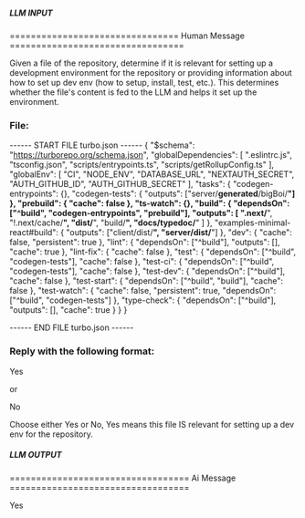 ##### LLM INPUT #####
================================ Human Message =================================

Given a file of the repository, determine if it is relevant for setting up a development environment for the repository or providing information about how to set up dev env (how to setup, install, test, etc.). This determines whether the file's content is fed to the LLM and helps it set up the environment.

### File:
------ START FILE turbo.json ------
{
  "$schema": "https://turborepo.org/schema.json",
  "globalDependencies": [
    ".eslintrc.js",
    "tsconfig.json",
    "scripts/entrypoints.ts",
    "scripts/getRollupConfig.ts"
  ],
  "globalEnv": [
    "CI",
    "NODE_ENV",
    "DATABASE_URL",
    "NEXTAUTH_SECRET",
    "AUTH_GITHUB_ID",
    "AUTH_GITHUB_SECRET"
  ],
  "tasks": {
    "codegen-entrypoints": {},
    "codegen-tests": {
      "outputs": ["server/__generated__/bigBoi/**"]
    },
    "prebuild": {
      "cache": false
    },
    "ts-watch": {},
    "build": {
      "dependsOn": ["^build", "codegen-entrypoints", "prebuild"],
      "outputs": [
        ".next/**",
        "!.next/cache/**",
        "dist/**",
        "build/**",
        "docs/typedoc/**"
      ]
    },
    "examples-minimal-react#build": {
      "outputs": ["client/dist/**", "server/dist/**"]
    },
    "dev": {
      "cache": false,
      "persistent": true
    },
    "lint": {
      "dependsOn": ["^build"],
      "outputs": [],
      "cache": true
    },
    "lint-fix": {
      "cache": false
    },
    "test": {
      "dependsOn": ["^build", "codegen-tests"],
      "cache": false
    },
    "test-ci": {
      "dependsOn": ["^build", "codegen-tests"],
      "cache": false
    },
    "test-dev": {
      "dependsOn": ["^build"],
      "cache": false
    },
    "test-start": {
      "dependsOn": ["^build", "build"],
      "cache": false
    },
    "test-watch": {
      "cache": false,
      "persistent": true,
      "dependsOn": ["^build", "codegen-tests"]
    },
    "type-check": {
      "dependsOn": ["^build"],
      "outputs": [],
      "cache": true
    }
  }
}

------ END FILE turbo.json ------

### Reply with the following format:

<rel>Yes</rel>

or

<rel>No</rel>

Choose either Yes or No, Yes means this file IS relevant for setting up a dev env for the repository.

##### LLM OUTPUT #####
================================== Ai Message ==================================

<rel>Yes</rel>